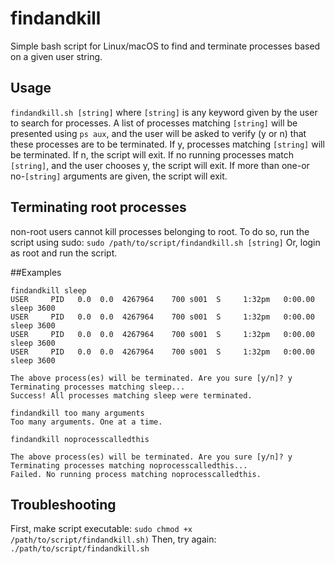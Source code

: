 # findandkill
Simple bash script for Linux/macOS to find and terminate processes based on a given user string.

## Usage
`findandkill.sh [string]`
where `[string]` is any keyword given by the user to search for processes.
A list of processes matching `[string]` will be presented using `ps aux`, and the user will be asked to verify (y or n) that these processes are to be terminated. If y, processes matching `[string]` will be terminated. If n, the script will exit.
If no running processes match `[string]`, and the user chooses y, the script will exit.
If more than one-or no-`[string]` arguments are given, the script will exit.

## Terminating root processes
non-root users cannot kill processes belonging to root. To do so, run the script using sudo:
`sudo /path/to/script/findandkill.sh [string]`
Or, login as root and run the script.

##Examples
```
findandkill sleep
USER     PID   0.0  0.0  4267964    700 s001  S     1:32pm   0:00.00 sleep 3600
USER     PID   0.0  0.0  4267964    700 s001  S     1:32pm   0:00.00 sleep 3600
USER     PID   0.0  0.0  4267964    700 s001  S     1:32pm   0:00.00 sleep 3600
USER     PID   0.0  0.0  4267964    700 s001  S     1:32pm   0:00.00 sleep 3600

The above process(es) will be terminated. Are you sure [y/n]? y
Terminating processes matching sleep...
Success! All processes matching sleep were terminated.
```
```
findandkill too many arguments
Too many arguments. One at a time.
```
```
findandkill noprocesscalledthis

The above process(es) will be terminated. Are you sure [y/n]? y
Terminating processes matching noprocesscalledthis...
Failed. No running process matching noprocesscalledthis.
```

## Troubleshooting
First, make script executable:
`sudo chmod +x /path/to/script/findandkill.sh)`
Then, try again:
`./path/to/script/findandkill.sh`
